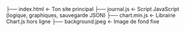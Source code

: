 ├── index.html                ← Ton site principal
├── journal.js                ← Script JavaScript (logique, graphiques, sauvegarde JSON)
├── chart.min.js              ← Librairie Chart.js hors ligne
├── background.jpeg           ← Image de fond fixe
